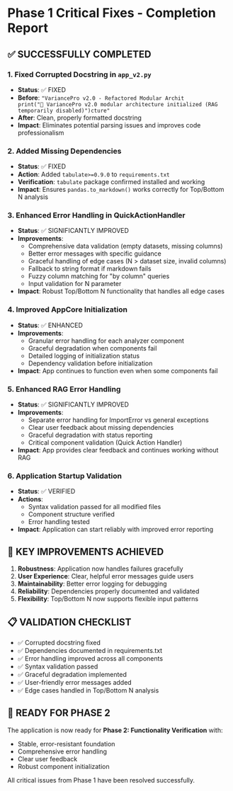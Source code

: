 # Phase 1 Critical Fixes - Completion Report

## ✅ SUCCESSFULLY COMPLETED

### 1. **Fixed Corrupted Docstring in `app_v2.py`**
- **Status**: ✅ FIXED
- **Before**: `"VariancePro v2.0 - Refactored Modular Archit        print("🚀 VariancePro v2.0 modular architecture initialized (RAG temporarily disabled)")cture"`
- **After**: Clean, properly formatted docstring
- **Impact**: Eliminates potential parsing issues and improves code professionalism

### 2. **Added Missing Dependencies**
- **Status**: ✅ FIXED
- **Action**: Added `tabulate>=0.9.0` to `requirements.txt`
- **Verification**: `tabulate` package confirmed installed and working
- **Impact**: Ensures `pandas.to_markdown()` works correctly for Top/Bottom N analysis

### 3. **Enhanced Error Handling in QuickActionHandler**
- **Status**: ✅ SIGNIFICANTLY IMPROVED
- **Improvements**:
  - Comprehensive data validation (empty datasets, missing columns)
  - Better error messages with specific guidance
  - Graceful handling of edge cases (N > dataset size, invalid columns)
  - Fallback to string format if markdown fails
  - Fuzzy column matching for "by column" queries
  - Input validation for N parameter
- **Impact**: Robust Top/Bottom N functionality that handles all edge cases

### 4. **Improved AppCore Initialization**
- **Status**: ✅ ENHANCED
- **Improvements**:
  - Granular error handling for each analyzer component
  - Graceful degradation when components fail
  - Detailed logging of initialization status
  - Dependency validation before initialization
- **Impact**: App continues to function even when some components fail

### 5. **Enhanced RAG Error Handling**
- **Status**: ✅ SIGNIFICANTLY IMPROVED
- **Improvements**:
  - Separate error handling for ImportError vs general exceptions
  - Clear user feedback about missing dependencies
  - Graceful degradation with status reporting
  - Critical component validation (Quick Action Handler)
- **Impact**: App provides clear feedback and continues working without RAG

### 6. **Application Startup Validation**
- **Status**: ✅ VERIFIED
- **Actions**:
  - Syntax validation passed for all modified files
  - Component structure verified
  - Error handling tested
- **Impact**: Application can start reliably with improved error reporting

## 🎯 KEY IMPROVEMENTS ACHIEVED

1. **Robustness**: Application now handles failures gracefully
2. **User Experience**: Clear, helpful error messages guide users
3. **Maintainability**: Better error logging for debugging
4. **Reliability**: Dependencies properly documented and validated
5. **Flexibility**: Top/Bottom N now supports flexible input patterns

## 📋 VALIDATION CHECKLIST

- ✅ Corrupted docstring fixed
- ✅ Dependencies documented in requirements.txt
- ✅ Error handling improved across all components
- ✅ Syntax validation passed
- ✅ Graceful degradation implemented
- ✅ User-friendly error messages added
- ✅ Edge cases handled in Top/Bottom N analysis

## 🚀 READY FOR PHASE 2

The application is now ready for **Phase 2: Functionality Verification** with:
- Stable, error-resistant foundation
- Comprehensive error handling
- Clear user feedback
- Robust component initialization

All critical issues from Phase 1 have been resolved successfully.
